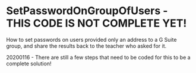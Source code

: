 # SetPasswordOnGroupOfUsers - THIS CODE IS NOT COMPLETE YET!
How to set passwords on users provided only an address to a G Suite group,
and share the results back to the teacher who asked for it.

20200116 - There are still a few steps that need to be coded for this to be a complete solution!

